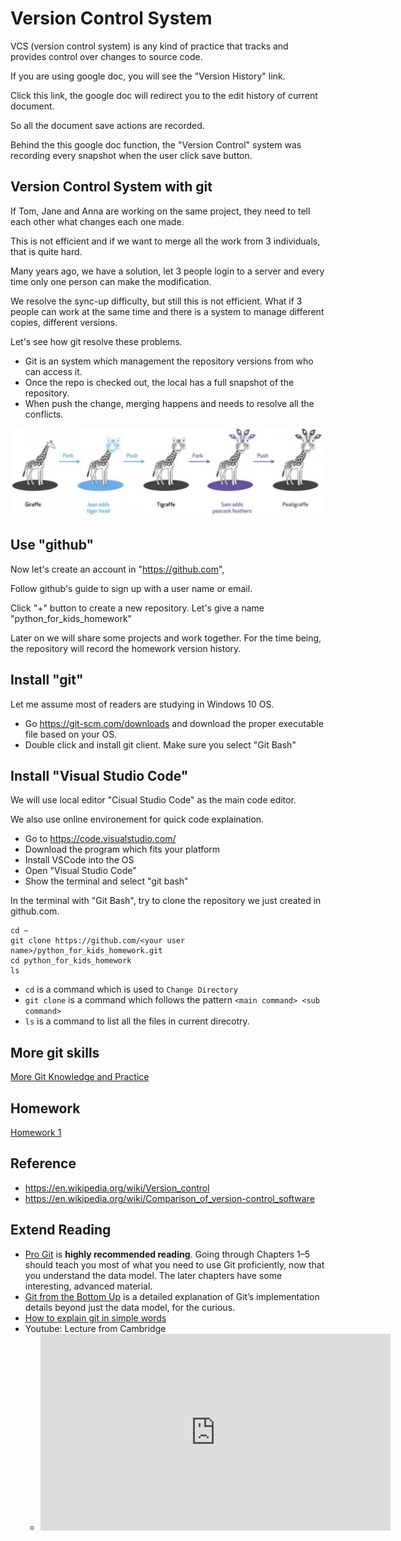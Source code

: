 # Version Control System

VCS (version control system) is any kind of practice that tracks and provides control over changes to source code.

If you are using google doc, you will see the "Version History" link.

Click this link, the google doc will redirect you to the edit history of current document.

So all the document save actions are recorded.

Behind the this google doc function, the "Version Control" system was recording every snapshot when the user click save button.

## Version Control System with git

If Tom, Jane and Anna are working on the same project, they need to tell each other what changes each one made.

This is not efficient and if we want to merge all the work from 3 individuals, that is quite hard.

Many years ago, we have a solution, let 3 people login to a server and every time only one person can make the modification.

We resolve the sync-up difficulty, but still this is not efficient. What if 3 people can work at the same time and there is a system to manage different copies, different versions.

Let's see how git resolve these problems.

- Git is an system which management the repository versions from who can access it.
- Once the repo is checked out, the local has a full snapshot of the repository.
- When push the change, merging happens and needs to resolve all the conflicts.

![git for kid](../assets/git_for_kid.png)

## Use "github"

Now let's create an account in "https://github.com",

Follow github's guide to sign up with a user name or email.

Click "+" button to create a new repository. Let's give a name "python_for_kids_homework"

Later on we will share some projects and work together. For the time being, the repository will record the homework version history.

## Install "git"

Let me assume most of readers are studying in Windows 10 OS.

- Go https://git-scm.com/downloads and download the proper executable file based on your OS.
- Double click and install git client. Make sure you select "Git Bash"

## Install "Visual Studio Code"

We will use local editor "Cisual Studio Code" as the main code editor.

We also use online environement for quick code explaination.


- Go to https://code.visualstudio.com/
- Download the program which fits your platform
- Install VSCode into the OS
- Open "Visual Studio Code"
- Show the terminal and select "git bash"

In the terminal with "Git Bash", try to clone the repository we just created in github.com.

```shell
cd ~
git clone https://github.com/<your user name>/python_for_kids_homework.git
cd python_for_kids_homework
ls
```

- `cd` is a command which is used to `Change Directory`
- `git clone` is a command which follows the pattern `<main command> <sub command>`
- `ls` is a command to list all the files in current direcotry.

## More git skills

[More Git Knowledge and Practice](git.md)

## Homework

[Homework 1](../homework/basis_vcs.md ':include')

## Reference

- https://en.wikipedia.org/wiki/Version_control
- https://en.wikipedia.org/wiki/Comparison_of_version-control_software


## Extend Reading

- [Pro Git](https://git-scm.com/book/en/v2) is **highly recommended reading**. Going through Chapters 1–5 should teach you most of what you need to use Git proficiently, now that you understand the data model. The later chapters have some interesting, advanced material.
- [Git from the Bottom Up](https://jwiegley.github.io/git-from-the-bottom-up/) is a detailed explanation of Git’s implementation details beyond just the data model, for the curious.
- [How to explain git in simple words](https://xosh.org/explain-git-in-simple-words/)
- Youtube: Lecture from Cambridge
  - <iframe width="560" height="315" src="https://www.youtube.com/embed/2sjqTHE0zok" title="YouTube video player" frameborder="0" allow="accelerometer; autoplay; clipboard-write; encrypted-media; gyroscope; picture-in-picture" allowfullscreen></iframe>

